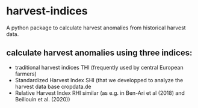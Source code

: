 # harvest-indices
A python package to calculate harvest anomalies from historical harvest data.

## calculate harvest anomalies using three indices:

* traditional harvest indices THI (frequently used by central European farmers)
* Standardized Harvest Index SHI (that we developped to analyze the harvest data base cropdata.de 
* Relative Harvest Index RHI similar (as e.g. in Ben-Ari et al (2018) and Beillouin et al. (2020))
